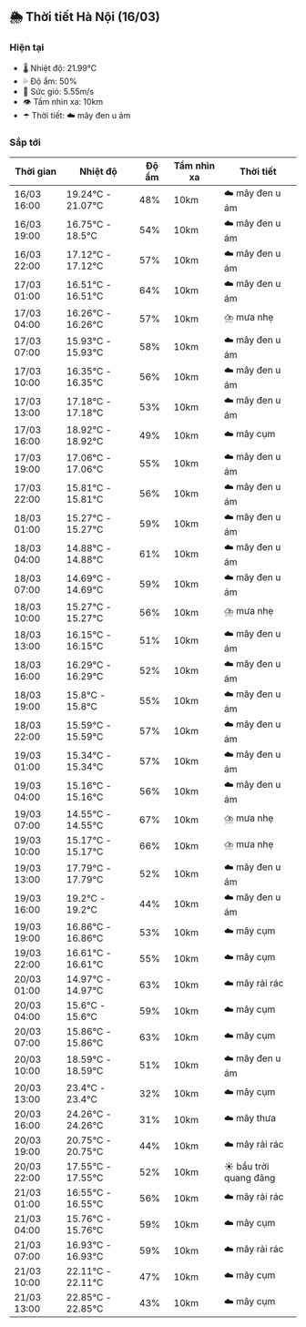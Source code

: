 ## 🌦️ Thời tiết Hà Nội (16/03)

### Hiện tại

- 🌡️ Nhiệt độ: 21.99℃
- 💦 Độ ẩm: 50%
- 💨 Sức gió: 5.55m/s
- 👁️ Tầm nhìn xa: 10km
- ☂️ Thời tiết: ☁️ mây đen u ám

### Sắp tới

| Thời gian | Nhiệt độ | Độ ẩm | Tầm nhìn xa | Thời tiết |
| --- | --- | --- | --- | --- |
| 16/03 16:00 | 19.24℃ - 21.07℃ | 48% | 10km | ☁️ mây đen u ám |
| 16/03 19:00 | 16.75℃ - 18.5℃ | 54% | 10km | ☁️ mây đen u ám |
| 16/03 22:00 | 17.12℃ - 17.12℃ | 57% | 10km | ☁️ mây đen u ám |
| 17/03 01:00 | 16.51℃ - 16.51℃ | 64% | 10km | ☁️ mây đen u ám |
| 17/03 04:00 | 16.26℃ - 16.26℃ | 57% | 10km | ⛈️ mưa nhẹ |
| 17/03 07:00 | 15.93℃ - 15.93℃ | 58% | 10km | ☁️ mây đen u ám |
| 17/03 10:00 | 16.35℃ - 16.35℃ | 56% | 10km | ☁️ mây đen u ám |
| 17/03 13:00 | 17.18℃ - 17.18℃ | 53% | 10km | ☁️ mây đen u ám |
| 17/03 16:00 | 18.92℃ - 18.92℃ | 49% | 10km | ☁️ mây cụm |
| 17/03 19:00 | 17.06℃ - 17.06℃ | 55% | 10km | ☁️ mây đen u ám |
| 17/03 22:00 | 15.81℃ - 15.81℃ | 56% | 10km | ☁️ mây đen u ám |
| 18/03 01:00 | 15.27℃ - 15.27℃ | 59% | 10km | ☁️ mây đen u ám |
| 18/03 04:00 | 14.88℃ - 14.88℃ | 61% | 10km | ☁️ mây đen u ám |
| 18/03 07:00 | 14.69℃ - 14.69℃ | 59% | 10km | ☁️ mây đen u ám |
| 18/03 10:00 | 15.27℃ - 15.27℃ | 56% | 10km | ⛈️ mưa nhẹ |
| 18/03 13:00 | 16.15℃ - 16.15℃ | 51% | 10km | ☁️ mây đen u ám |
| 18/03 16:00 | 16.29℃ - 16.29℃ | 52% | 10km | ☁️ mây đen u ám |
| 18/03 19:00 | 15.8℃ - 15.8℃ | 55% | 10km | ☁️ mây đen u ám |
| 18/03 22:00 | 15.59℃ - 15.59℃ | 57% | 10km | ☁️ mây đen u ám |
| 19/03 01:00 | 15.34℃ - 15.34℃ | 57% | 10km | ☁️ mây đen u ám |
| 19/03 04:00 | 15.16℃ - 15.16℃ | 56% | 10km | ☁️ mây đen u ám |
| 19/03 07:00 | 14.55℃ - 14.55℃ | 67% | 10km | ⛈️ mưa nhẹ |
| 19/03 10:00 | 15.17℃ - 15.17℃ | 66% | 10km | ⛈️ mưa nhẹ |
| 19/03 13:00 | 17.79℃ - 17.79℃ | 52% | 10km | ☁️ mây đen u ám |
| 19/03 16:00 | 19.2℃ - 19.2℃ | 44% | 10km | ☁️ mây đen u ám |
| 19/03 19:00 | 16.86℃ - 16.86℃ | 53% | 10km | ☁️ mây cụm |
| 19/03 22:00 | 16.61℃ - 16.61℃ | 55% | 10km | ☁️ mây cụm |
| 20/03 01:00 | 14.97℃ - 14.97℃ | 63% | 10km | ☁️ mây rải rác |
| 20/03 04:00 | 15.6℃ - 15.6℃ | 59% | 10km | ☁️ mây cụm |
| 20/03 07:00 | 15.86℃ - 15.86℃ | 63% | 10km | ☁️ mây cụm |
| 20/03 10:00 | 18.59℃ - 18.59℃ | 51% | 10km | ☁️ mây đen u ám |
| 20/03 13:00 | 23.4℃ - 23.4℃ | 32% | 10km | ☁️ mây cụm |
| 20/03 16:00 | 24.26℃ - 24.26℃ | 31% | 10km | ☁️ mây thưa |
| 20/03 19:00 | 20.75℃ - 20.75℃ | 44% | 10km | ☁️ mây rải rác |
| 20/03 22:00 | 17.55℃ - 17.55℃ | 52% | 10km | ☀️ bầu trời quang đãng |
| 21/03 01:00 | 16.55℃ - 16.55℃ | 56% | 10km | ☁️ mây rải rác |
| 21/03 04:00 | 15.76℃ - 15.76℃ | 59% | 10km | ☁️ mây cụm |
| 21/03 07:00 | 16.93℃ - 16.93℃ | 59% | 10km | ☁️ mây rải rác |
| 21/03 10:00 | 22.11℃ - 22.11℃ | 47% | 10km | ☁️ mây cụm |
| 21/03 13:00 | 22.85℃ - 22.85℃ | 43% | 10km | ☁️ mây cụm |
